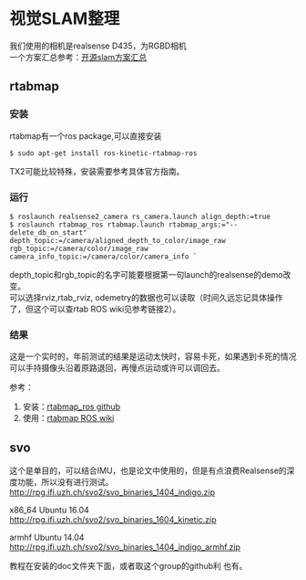 # 视觉SLAM整理
我们使用的相机是realsense D435，为RGBD相机  
一个方案汇总参考：[开源slam方案汇总](https://blog.csdn.net/lwx309025167/article/details/80257549)

## rtabmap
### 安装
rtabmap有一个ros package,可以直接安装  

` $ sudo apt-get install ros-kinetic-rtabmap-ros ` 

TX2可能比较特殊，安装需要参考具体官方指南。

### 运行
```
$ roslaunch realsense2_camera rs_camera.launch align_depth:=true  
$ roslaunch rtabmap_ros rtabmap.launch rtabmap_args:="--delete_db_on_start" depth_topic:=/camera/aligned_depth_to_color/image_raw rgb_topic:=/camera/color/image_raw camera_info_topic:=/camera/color/camera_info `
```
depth_topic和rgb_topic的名字可能要根据第一句launch的realsense的demo改变。  
可以选择rviz,rtab_rviz, odemetry的数据也可以读取（时间久远忘记具体操作了，但这个可以查rtab ROS wiki见参考链接2）。

### 结果
这是一个实时的，年前测试的结果是运动太快时，容易卡死，如果遇到卡死的情况可以手持摄像头沿着原路退回，再慢点运动或许可以调回去。

参考：  
1. 安装：[rtabmap_ros github](https://github.com/introlab/rtabmap_ros)  
2. 使用：[rtabmap ROS wiki](http://wiki.ros.org/rtabmap_ros#Overview)


## svo

这个是单目的，可以结合IMU，也是论文中使用的，但是有点浪费Realsense的深度功能，所以没有进行测试。 
http://rpg.ifi.uzh.ch/svo2/svo_binaries_1404_indigo.zip 

x86_64 Ubuntu 16.04  
http://rpg.ifi.uzh.ch/svo2/svo_binaries_1604_kinetic.zip

armhf Ubuntu 14.04  
http://rpg.ifi.uzh.ch/svo2/svo_binaries_1404_indigo_armhf.zip

教程在安装的doc文件夹下面，或者取这个group的github利
也有。



